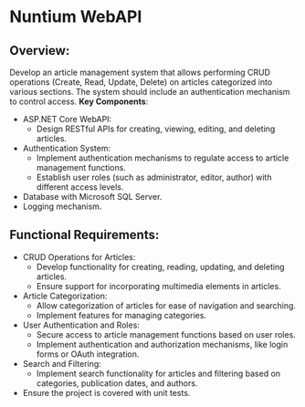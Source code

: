 # Nuntium WebAPI
## Overview:

Develop an article management system that allows performing CRUD operations (Create, Read, Update, Delete) on articles categorized into various sections. The system should include an authentication mechanism to control access.
**Key Components**:
- ASP.NET Core WebAPI:
   - Design RESTful APIs for creating, viewing, editing, and deleting articles.
- Authentication System:
   - Implement authentication mechanisms to regulate access to article management functions.
   - Establish user roles (such as administrator, editor, author) with different access levels.
- Database with Microsoft SQL Server.
- Logging mechanism.

## Functional Requirements:

- CRUD Operations for Articles:
  - Develop functionality for creating, reading, updating, and deleting articles.
  - Ensure support for incorporating multimedia elements in articles.
- Article Categorization:
  - Allow categorization of articles for ease of navigation and searching.
  - Implement features for managing categories.
- User Authentication and Roles:
  - Secure access to article management functions based on user roles.
  - Implement authentication and authorization mechanisms, like login forms or OAuth integration.
- Search and Filtering:
  - Implement search functionality for articles and filtering based on categories, publication dates, and authors.
- Ensure the project is covered with unit tests.